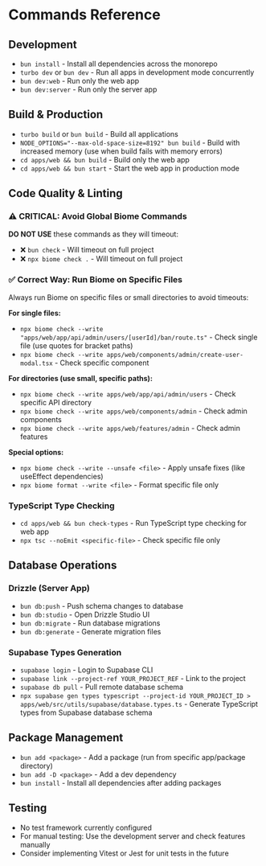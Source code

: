 # Commands Reference

## Development
- `bun install` - Install all dependencies across the monorepo
- `turbo dev` or `bun dev` - Run all apps in development mode concurrently
- `bun dev:web` - Run only the web app
- `bun dev:server` - Run only the server app

## Build & Production
- `turbo build` or `bun build` - Build all applications
- `NODE_OPTIONS="--max-old-space-size=8192" bun build` - Build with increased memory (use when build fails with memory errors)
- `cd apps/web && bun build` - Build only the web app
- `cd apps/web && bun start` - Start the web app in production mode

## Code Quality & Linting

### ⚠️ CRITICAL: Avoid Global Biome Commands
**DO NOT USE** these commands as they will timeout:
- ❌ `bun check` - Will timeout on full project
- ❌ `npx biome check .` - Will timeout on full project

### ✅ Correct Way: Run Biome on Specific Files
Always run Biome on specific files or small directories to avoid timeouts:

**For single files:**
- `npx biome check --write "apps/web/app/api/admin/users/[userId]/ban/route.ts"` - Check single file (use quotes for bracket paths)
- `npx biome check --write apps/web/components/admin/create-user-modal.tsx` - Check specific component

**For directories (use small, specific paths):**
- `npx biome check --write apps/web/app/api/admin/users` - Check specific API directory
- `npx biome check --write apps/web/components/admin` - Check admin components
- `npx biome check --write apps/web/features/admin` - Check admin features

**Special options:**
- `npx biome check --write --unsafe <file>` - Apply unsafe fixes (like useEffect dependencies)
- `npx biome format --write <file>` - Format specific file only

### TypeScript Type Checking
- `cd apps/web && bun check-types` - Run TypeScript type checking for web app
- `npx tsc --noEmit <specific-file>` - Check specific file only

## Database Operations

### Drizzle (Server App)
- `bun db:push` - Push schema changes to database
- `bun db:studio` - Open Drizzle Studio UI
- `bun db:migrate` - Run database migrations
- `bun db:generate` - Generate migration files

### Supabase Types Generation
- `supabase login` - Login to Supabase CLI
- `supabase link --project-ref YOUR_PROJECT_REF` - Link to the project
- `supabase db pull` - Pull remote database schema
- `npx supabase gen types typescript --project-id YOUR_PROJECT_ID > apps/web/src/utils/supabase/database.types.ts` - Generate TypeScript types from Supabase database schema

## Package Management
- `bun add <package>` - Add a package (run from specific app/package directory)
- `bun add -D <package>` - Add a dev dependency
- `bun install` - Install all dependencies after adding packages

## Testing
- No test framework currently configured
- For manual testing: Use the development server and check features manually
- Consider implementing Vitest or Jest for unit tests in the future